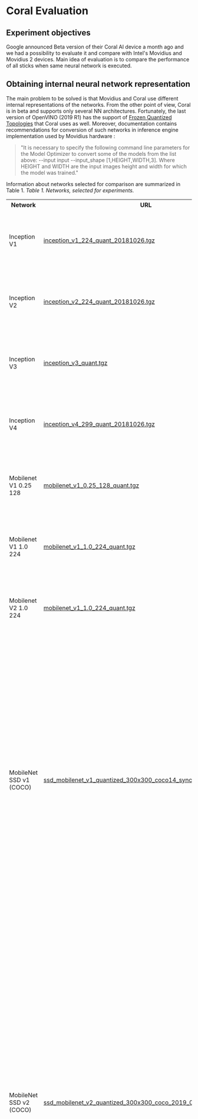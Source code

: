 # Coral Evaluation

## Experiment objectives
Google announced Beta version of their Coral AI device a month ago and we had a possibility to evaluate it and compare with Intel's Movidius and Movidius 2 devices. Main idea of evaluation is to compare the performance of all sticks when same neural network is executed.
## Obtaining internal neural network representation
The main problem to be solved is that Movidius and Coral use different internal representations of the networks. From the other point of view, Coral is in beta and supports only several NN architectures. Fortunately, the last version of OpenVINO (2019 R1) has the support of [Frozen Quantized Topologies](https://docs.openvinotoolkit.org/latest/_docs_MO_DG_prepare_model_convert_model_Convert_Model_From_TensorFlow.html) that Coral uses as well. Moreover, documentation contains recommendations for conversion of such networks in inference engine implementation used by Movidius hardware :

> "It is necessary to specify the following command line parameters for the Model Optimizer to convert some of the models from the list above: --input input --input_shape [1,HEIGHT,WIDTH,3]. Where HEIGHT and WIDTH are the input images height and width for which the model was trained."
>

Information about networks selected for comparison are summarized in Table 1.
*Table 1. Networks, selected for experiments.*

<table>
<tr>
    <th>Network</th>
    <th>URL</th>
    <th>Conversion parameters</th>
    <th>Result</th>
</tr>
<tr>
    <td>Inception V1</td>
    <td>
    	<a href="http://download.tensorflow.org/models/inception_v1_224_quant_20181026.tgz">
    	inception_v1_224_quant_20181026.tgz	
    	</a>
    </td>
    <td><p>--input_model inception_v1_224_quant_frozen.pb 
		<p>--input input
		<p>--input_shape [1,224,224,3]
		<p>--data_type FP16 
	</td>
	<td>
	Converted
	</td>
</tr>
<tr>
	<td>Inception V2</td>
	<td><a href="http://download.tensorflow.org/models/inception_v2_224_quant_20181026.tgz">inception_v2_224_quant_20181026.tgz</a></td>
	<td><p>--input_model inception_v2_224_quant_frozen.pb
			<p>--input input
            <p>--input_shape [1,224,224,3]
            <p>--data_type FP16
    </td>
	<td>Converted</td>
</tr>
<tr>
	<td>Inception V3</td>
	<td><a href="http://download.tensorflow.org/models/tflite_11_05_08/inception_v3_quant.tgz">inception_v3_quant.tgz</a></td>
	<td><p>--input_model inception_v3_quant_frozen.pb
			<p>--input input
            <p>--input_shape [1,299,299,3]
            <p>--data_type FP16
    </td>
	<td>Converted</td>
</tr>
<tr>
	<td>Inception V4</td>
	<td><a href="http://download.tensorflow.org/models/inception_v4_299_quant_20181026.tgz">inception_v4_299_quant_20181026.tgz</a></td>
	<td><p>--input_model inception_v4_299_quant_frozen.pb
			<p>--input input
            <p>--input_shape [1,299,299,3]
            <p>--data_type FP16
    </td>
	<td>Converted</td>
</tr>
<tr>
	<td>Mobilenet V1 0.25 128</td>
	<td><a href="http://download.tensorflow.org/models/mobilenet_v1_2018_08_02/mobilenet_v1_0.25_128_quant.tgz">mobilenet_v1_0.25_128_quant.tgz</a></td>
	<td><p>--input_model mobilenet_v1_0.25_128_quant_frozen.pb
			<p>--input input
            <p>--input_shape [1,128,128,3]
            <p>--data_type FP16
     </td>
	<td>Converted</td>
</tr>
<tr>
	<td>Mobilenet V1 1.0 224</td>
	<td><a href="http://download.tensorflow.org/models/mobilenet_v1_2018_08_02/mobilenet_v1_1.0_224_quant.tgz">mobilenet_v1_1.0_224_quant.tgz</a></td>
	<td><p>--input_model mobilenet_v1_1.0_224_quant_frozen.pb
			<p>--input input
            <p>--input_shape [1,224,224,3]
            <p>--data_type FP16
    </td>
	<tdConverted></td>
</tr>
<tr>
	<td>Mobilenet V2 1.0 224</td>
	<td><a href="http://download.tensorflow.org/models/tflite_11_05_08/mobilenet_v2_1.0_224_quant.tgz">mobilenet_v1_1.0_224_quant.tgz</a></td>
	<td><p>--input_model mobilenet_v2_1.0_224_quant_frozen.pb
			<p>--input input
            <p>--input_shape [1,224,224,3]
            <p>--data_type FP16
    </td>
	<td>Converted</td>
</tr>
<tr>
	<td>MobileNet SSD v1 (COCO)</td>
	<td><a href="http://download.tensorflow.org/models/object_detection/ssd_mobilenet_v1_quantized_300x300_coco14_sync_2018_07_18.tar.gz">ssd_mobilenet_v1_quantized_300x300_coco14_sync_2018_07_18.tar.gz</a></td>
	<td><p>--input_model tflite_graph.pb
			<p>--tensorflow_use_custom_operations_config c:\IntelSWTools\openvino\deployment_tools\model_optimizer\extensions\front\tf\ssd_support.json
            <p>--tensorflow_object_detection_api_pipeline_config pipeline.config
            <p>--input_shape [1,300,300,3]
            <p>--data_type FP16
    </td>
	<td>Conversion errors
Model Optimizer version: 2019.1.0-341-gc9b66a2
[ ERROR ] Cannot infer shapes or values for node "TFLite_Detection_PostProcess".
[ ERROR ] Op type not registered 'TFLite_Detection_PostProcess' in binary running on DESKTOP-816AP20. Make sure the Op and Kernel are registered in the binary running in this process. Note that if you are loading a saved graph which used ops from tf.contrib, accessing (e.g.) `tf.contrib.resampler` should be done before importing the graph, as contrib ops are lazily registered when the module is first accessed.
[ ERROR ]
[ ERROR ] It can happen due to bug in custom shape infer function <function tf_native_tf_node_infer at 0x000002D007A9B598>.
[ ERROR ] Or because the node inputs have incorrect values/shapes.
[ ERROR ] Or because input shapes are incorrect (embedded to the model or passed via --input_shape).
[ ERROR ] Run Model Optimizer with --log_level=DEBUG for more information.
[ ERROR ] Exception occurred during running replacer "REPLACEMENT_ID" (<class 'extensions.middle.PartialInfer.PartialInfer'>): Stopped shape/value propagation at "TFLite_Detection_PostProcess" node.
	</td>
</tr>
<tr>
	<td>MobileNet SSD v2 (COCO)</td>
	<td><a href="http://download.tensorflow.org/models/object_detection/ssd_mobilenet_v2_quantized_300x300_coco_2019_01_03.tar.gz">ssd_mobilenet_v2_quantized_300x300_coco_2019_01_03.tar.gz</a></td>
	<td><p>--input_model tflite_graph.pb
			<p>--tensorflow_use_custom_operations_config c:\IntelSWTools\openvino\deployment_tools\model_optimizer\extensions\front\tf\ssd_v2_support.jso
            <p>--tensorflow_object_detection_api_pipeline_config pipeline.config
            <p>--input_shape [1,300,300,3]
            <p>--data_type FP16
            <p>--reverse_input_channels
    </td>
	<td><p>Conversion errors
<p>Model Optimizer version: 2019.1.0-341-gc9b66a2
<p>[ ERROR ] Cannot infer shapes or values for node "TFLite_Detection_PostProcess".
<p>[ ERROR ] Op type not registered 'TFLite_Detection_PostProcess' in binary running on DESKTOP-816AP20. 
Make sure the Op and Kernel are registered in the binary running in this process. Note that if you are loading a saved graph which used ops from tf.contrib, accessing (e.g.) `tf.contrib.resampler` should be done before importing the graph, as contrib ops are lazily registered when the module is first accessed.
<p>[ ERROR ]
<p>[ ERROR ] It can happen due to bug in custom shape infer function <function tf_native_tf_node_infer at 0x000002084589E620>.
<p>[ ERROR ] Or because the node inputs have incorrect values/shapes.
<p>[ ERROR ] Or because input shapes are incorrect (embedded to the model or passed via --input_shape).
<p>[ ERROR ] Run Model Optimizer with --log_level=DEBUG for more information.
<p>[ ERROR ] Exception occurred during running replacer "REPLACEMENT_ID" (<class 'extensions.middle.PartialInfer.PartialInfer'>): Stopped shape/value propagation at "TFLite_Detection_PostProcess" node.
	</td>
</tr>
<tr>
	<td>MobileNet SSD v2 (Faces)</td>
	<td><a href="http://download.tensorflow.org/models/object_detection/facessd_mobilenet_v2_quantized_320x320_open_image_v4.tar.gz">facessd_mobilenet_v2_quantized_320x320_open_image_v4.tar.gz</a></td>
	<td><p>--input_model tflite_graph.pb
			<p>--tensorflow_use_custom_operations_config c:\IntelSWTools\openvino\deployment_tools\model_optimizer\extensions\front\tf\ssd_v2_support.json
            <p>--tensorflow_object_detection_api_pipeline_config pipeline.config
            <p>--input_shape [1,320,320,3]
            <p>--data_type FP16
    </td>
	<td><p>Conversion errors
<p>Model Optimizer version: 2019.1.0-341-gc9b66a2
<p>[ ERROR ] Cannot infer shapes or values for node "TFLite_Detection_PostProcess".
<p>[ ERROR ] Op type not registered 'TFLite_Detection_PostProcess' in binary running on DESKTOP-816AP20. Make sure the Op and Kernel are registered in the binary running in this process. Note that if you are loading a saved graph which used ops from tf.contrib, accessing (e.g.) `tf.contrib.resampler` should be done before importing the graph, as contrib ops are lazily registered when the module is first accessed.
<p>[ ERROR ]
<p>[ ERROR ] It can happen due to bug in custom shape infer function <function tf_native_tf_node_infer at 0x000001A1C01BC598>.
<p>[ ERROR ] Or because the node inputs have incorrect values/shapes.
<p>[ ERROR ] Or because input shapes are incorrect (embedded to the model or passed via --input_shape).
<p>[ ERROR ] Run Model Optimizer with --log_level=DEBUG for more information.
<p>[ ERROR ] Exception occurred during running replacer "REPLACEMENT_ID" (<class 'extensions.middle.PartialInfer.PartialInfer'>): Stopped shape/value propagation at "TFLite_Detection_PostProcess" node.
	</td>
</tr>
</table>

Raspberry Pi 3+ was selected as platform for Coral and Movidius evaluation. Taking into account that OpenVINO installation for Raspbian doesn't contain model optimizer, conversion was made on Win 10 notebook with the installed openVINO 2019 R1. Note that out of 10 neural networks selected for the comparison, only 7 were converted without errors. Information about errors was posted to Intel's forum and we are waiting for answer.


## Performance measuring

For chip performance measurement, we used the above mentioned  TensorFlow and TensorFlowLite implementations of Inception V1, Inception V2, Inception V3, Inception V4, Mobilenet V1 0.25 128, Mobilenet V1 1.0 224, Mobilenet V2 1.0 224 networks. Test images were loaded to the stick for classification and measuring of image processing speed. 20 test images were used for experiment with 50 cycles run for data collection. Results are provided in Table 2.

Note that attempts to use Inception V3, Inception V4 and Mobilenet V2 1.0 224 on Movidius 1 resulted in unexpected errors, nevertheless that models were converted without any problems. Situation with Movidius 2 was more strange - none network was even possible to load into the chip, some assertion was involved during the loading process. Information about such Movidius 2 behavior was posted to [Intel's forum](https://software.intel.com/en-us/forums/computer-vision/topic/807826) and we are waiting for answer.

We also made the second experiment for EdgeTPU on Dev board to avoid USB2 bias on the device speed (Raspberry Pi 3 B+ has only USB2, when Coral was designed for USB3). Performance increased, but only in 1.4 - 2 times. Details are also shown in table 2 below, corresponding visualization in Figure 1 and 2. 

*Table 2. Results of performance measuring.*

<table>
	<tr>
		<td rowspan="3">Network</td>
		<td colspan="9">Image processing time, sec</td>
	</tr>
	<tr>		
        <td colspan="3">TPU on Dev board</td>
		<td colspan="3">Coral</td>
		<td colspan="3">Movidius 1</td>
	</tr>
	<tr>		
        <td>mean</td>
		<td>std</td>
		<td>median</td>
		<td>mean</td>
		<td>std</td>
		<td>median</td>
		<td>mean</td>
		<td>std</td>
		<td>median</td>
	</tr>
	<tr>
        <td>Inception V1</td>
		<td>0.410</td>
        <td>12.76 e-4</td>
        <td>0.410</td>
        <td>0.612</td>
        <td>282.16 e-4</td>
        <td>0.625</td>
        <td>0.113</td>
        <td>4.57 e-4</td>
        <td>0.113</td>
	</tr>
	<tr>
		<td>Inception V2</td>
		<td>0.646</td>
        <td>16.09 e-4</td>
        <td>0.646</td>
        <td>0.918</td>
        <td>4.00 e-4</td>
        <td>0.918</td>
        <td>0.149</td>
        <td>3.66 e-4</td>
        <td>0.149</td>
	</tr>
	<tr>
		<td>Inception V3</td>
		<td>1.553</td>
        <td>42.22 e-4</td>
        <td>1.553</td>
        <td>2.288</td>
        <td>26.87 e-4</td>
        <td>2.287</td>
        <td></td>
        <td></td>
        <td></td>
	</tr>
	<tr>
		<td>Inception V4</td>
		<td>3.291</td>
        <td>50.05 e-4</td>
        <td>3.291</td>
        <td>4.835</td>
        <td>16.21 e-4</td>
        <td>4.835</td>
        <td></td>
        <td></td>
        <td></td>
	</tr>
	<tr>
		<td>Mobilenet V1 0.25 128</td>
		<td>0.009</td>
        <td>0.67 e-4</td>
        <td>0.009</td>
        <td>0.018</td>
        <td>1.38 e-4</td>
        <td>0.018</td>
        <td>0.018</td>
        <td>6.87 e-4</td>
        <td>0.018</td>
	</tr>
	<tr>
		<td>Mobilenet V1 1.0 224</td>
		<td>0.182</td>
        <td>5.42 e-4</td>
        <td>0.182</td>
        <td>0.305</td>
        <td>2.45 e-4</td>
        <td>0.304</td>
        <td>0.069</td>
        <td>3.98 e-4</td>
        <td>0.069</td>
	</tr>
	<tr>
		<td>Mobilenet V2 1.0 224</td>
		<td>0.143</td>
        <td>3.21 e-4</td>
        <td>0.143</td>
        <td>0.269</td>
        <td>2.76 e-4</td>
        <td>0.269</td>
        <td></td>
        <td></td>
        <td></td>
	</tr>
</table>



![](img/image-processing-time-coral-edge-tpu-1.png) ![](img/image-processing-time-coral-edge-tpu-2.png)

*Figure 1. Image processing time comparison for Edge TPU on Dev board and Coral.*

![](img/image-processing-time-coral-edge-tpu-movidius-1.png) ![](img/image-processing-time-coral-edge-tpu-movidius-1.png)

*Figure 2.  Image processing time comparison for EdgeTPU, Corel and Movidius 1.*

## Power consumption
We used XTARs USB Detector to measure power consumption during the computations. Measurements were made for Coral and Movidius1 only, becauseit was impossible to measure EdgeTPU consumption  current on Dev board without changes in board design. Results are shown in Table3. We also made computations of energy consumption in terms of Images per Joule (see Figure 3).

*Table 3. Power consumption of Coral and Movidius 1.*

| Device     |  U,B |  I,A |
| :--------- | ---: | ---: |
| Coral      | 5.26 | 0.05 |
| Movidius 1 | 5.22 | 0.30 |

![](img/energy-consumption-images-per-joule-coral-movidius-1.png) ![](img/energy-consumption-images-per-joule-coral-movidius-2.png)

*Figure 3.   Energy consumption in Images per Joule for Coral and Movidius 1.*

## Conclusions
According to the measurements results Movidius 1 is 4-6 times faster than Coral on tasks of single image classification.

But energy consumption in terms of images per Joule is very close for both Coral and Movidius 1.

Exceptions was Mobilenet V1 0.25 128 model - Coral allows to process about 200 images per Joule on this network, when Movidius 1 only 35.

Edge TPU on dev board is 1.4 - 2 times quicker than Coral connected to USB2.

Still there are problems with the neural network conversions between TF and Movidius format, but nevertheless, new implementation of OpenVINO (2019 R1) has better networks support. 

